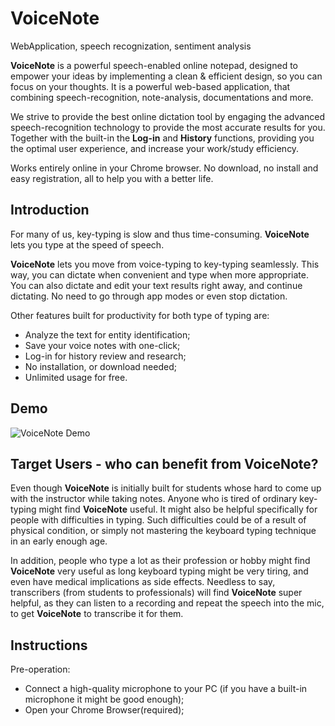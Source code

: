 # VoiceNote
WebApplication, speech recognization, sentiment analysis

**VoiceNote** is a powerful speech-enabled online notepad, designed to empower your ideas by implementing a clean & efficient design, so you can focus on your thoughts. It is a powerful web-based application, that combining speech-recognition, note-analysis, documentations and more.

We strive to provide the best online dictation tool by engaging the advanced speech-recognition technology to provide the most accurate results for you. Together with the built-in the **Log-in** and **History** functions, providing you the optimal user experience, and increase your work/study efficiency.

Works entirely online in your Chrome browser. No download, no install and easy registration, all to help you with a better life.

## Introduction

For many of us, key-typing is slow and thus time-consuming. **VoiceNote** lets you type at the speed of speech.

**VoiceNote** lets you move from voice-typing to key-typing seamlessly. This way, you can dictate when convenient and type when more appropriate. You can also dictate and edit your text results right away, and continue dictating. No need to go through app modes or even stop dictation.

Other features built for productivity for both type of typing are:  
- Analyze the text for entity identification;
- Save your voice notes with one-click;
- Log-in for history review and research;
- No installation, or download needed;
- Unlimited usage for free.

## Demo

![VoiceNote Demo](demo2.gif)


## Target Users - who can benefit from VoiceNote?

Even though **VoiceNote** is initially built for students whose hard to come up with the instructor while taking notes. Anyone who is tired of ordinary key-typing might find **VoiceNote** useful. It might also be helpful specifically for people with difficulties in typing. Such difficulties could be of a result of physical condition, or simply not mastering the keyboard typing technique in an early enough age.

In addition, people who type a lot as their profession or hobby might find **VoiceNote** very useful as long keyboard typing might be very tiring, and even have medical implications as side effects. Needless to say, transcribers (from students to professionals) will find **VoiceNote** super helpful, as they can listen to a recording and repeat the speech into the mic, to get **VoiceNote** to transcribe it for them.

## Instructions

Pre-operation:  
- Connect a high-quality microphone to your PC (if you have a built-in microphone it
might be good enough);
- Open your Chrome Browser(required);


